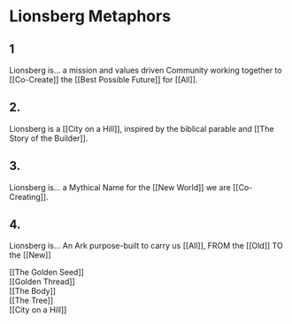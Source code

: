 # Lionsberg Metaphors

## 1

Lionsberg is... a mission and values driven Community working together to [[Co-Create]] the [[Best Possible Future]] for [[All]].    

## 2. 

Lionsberg is a [[City on a Hill]], inspired by the biblical parable and [[The Story of the Builder]].  

## 3. 

Lionsberg is... a Mythical Name for the [[New World]] we are [[Co-Creating]].  

## 4. 

Lionsberg is... An Ark purpose-built to carry us [[All]], FROM the [[Old]] TO the [[New]]  

[[The Golden Seed]]  
[[Golden Thread]]  
[[The Body]]  
[[The Tree]]  
[[City on a Hill]]  

